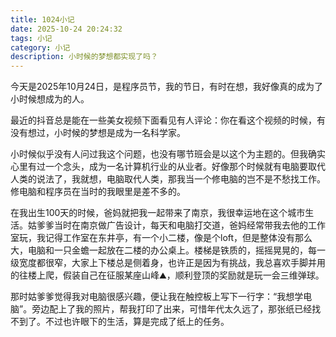 ```yaml
---
title: 1024小记
date: 2025-10-24 20:24:32
tags: 小记
category: 小记
description: 小时候的梦想都实现了吗？
---
```


今天是2025年10月24日，是程序员节，我的节日，有时在想，我好像真的成为了小时候想成为的人。

最近的抖音总是能在一些美女视频下面看见有人评论：你在看这个视频的时候，有没有想过，小时候的梦想是成为一名科学家。

小时候似乎没有人问过我这个问题，也没有哪节班会是以这个为主题的。但我确实心里有过一个念头，成为一名计算机行业的从业者。好像那个时候就有电脑要取代人类的说法了，我就想，电脑取代人类，那我当一个修电脑的岂不是不愁找工作。修电脑和程序员在当时的我眼里是差不多的。

在我出生100天的时候，爸妈就把我一起带来了南京，我很幸运地在这个城市生活。姑爹爹当时在南京做广告设计，每天和电脑打交道，爸妈经常带我去他的工作室玩，我记得工作室在东井亭，有一个小二楼，像是个loft，但是整体没有那么大，电脑和一只金蟾一起放在二楼的办公桌上。楼梯是铁质的，摇摇晃晃的，每一级宽度都很窄，大家上下楼总是侧着身，也许正是因为有挑战，我总喜欢手脚并用的往楼上爬，假装自己在征服某座山峰⛰️，顺利登顶的奖励就是玩一会三维弹球。

那时姑爹爹觉得我对电脑很感兴趣，便让我在触控板上写下一行字：“我想学电脑”。旁边配上了我的照片，帮我打印了出来，可惜年代太久远了，那张纸已经找不到了。不过也许眼下的生活，算是完成了纸上的任务。
